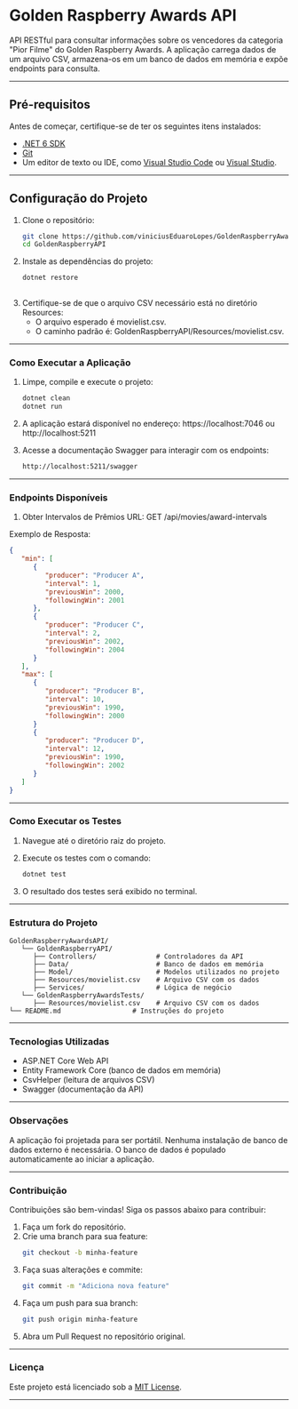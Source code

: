 # Golden Raspberry Awards API

API RESTful para consultar informações sobre os vencedores da categoria "Pior Filme" do Golden Raspberry Awards. A aplicação carrega dados de um arquivo CSV, armazena-os em um banco de dados em memória e expõe endpoints para consulta.

---

## **Pré-requisitos**

Antes de começar, certifique-se de ter os seguintes itens instalados:

- [.NET 6 SDK](https://dotnet.microsoft.com/download/dotnet/6.0)
- [Git](https://git-scm.com/)
- Um editor de texto ou IDE, como [Visual Studio Code](https://code.visualstudio.com/) ou [Visual Studio](https://visualstudio.microsoft.com/).

---

## **Configuração do Projeto**

1. Clone o repositório:
   ```bash
   git clone https://github.com/viniciusEduaroLopes/GoldenRaspberryAwardsAPI.git
   cd GoldenRaspberryAPI

2. Instale as dependências do projeto:
   ```bash
   dotnet restore
  

3. Certifique-se de que o arquivo CSV necessário está no diretório Resources:
    - O arquivo esperado é movielist.csv.<br/>
    - O caminho padrão é: GoldenRaspberryAPI/Resources/movielist.csv.
---

### Como Executar a Aplicação

1. Limpe, compile e execute o projeto:
   ```bash
   dotnet clean
   dotnet run

2. A aplicação estará disponível no endereço:
   https://localhost:7046 ou http://localhost:5211

4. Acesse a documentação Swagger para interagir com os endpoints:
   ```bash
   http://localhost:5211/swagger
---

### Endpoints Disponíveis
1. Obter Intervalos de Prêmios
URL: GET /api/movies/award-intervals

Exemplo de Resposta:

```json
{
   "min": [
      {
         "producer": "Producer A",
         "interval": 1,
         "previousWin": 2000,
         "followingWin": 2001
      },
      {
         "producer": "Producer C",
         "interval": 2,
         "previousWin": 2002,
         "followingWin": 2004
      }
   ],
   "max": [
      {
         "producer": "Producer B",
         "interval": 10,
         "previousWin": 1990,
         "followingWin": 2000
      }
      {
         "producer": "Producer D",
         "interval": 12,
         "previousWin": 1990,
         "followingWin": 2002
      }
   ]
}
```
---

### Como Executar os Testes
1. Navegue até o diretório raiz do projeto.

2. Execute os testes com o comando:
   ```bash
   dotnet test

3. O resultado dos testes será exibido no terminal.

---

### Estrutura do Projeto

```plaintext
GoldenRaspberryAwardsAPI/
   └── GoldenRaspberryAPI/
      ├── Controllers/               # Controladores da API
      ├── Data/                      # Banco de dados em memória
      ├── Model/                     # Modelos utilizados no projeto
      ├── Resources/movielist.csv    # Arquivo CSV com os dados
      ├── Services/                  # Lógica de negócio
   └── GoldenRaspberryAwardsTests/
      ├── Resources/movielist.csv    # Arquivo CSV com os dados
└── README.md                  # Instruções do projeto
```
---

### Tecnologias Utilizadas
  - ASP.NET Core Web API<br/>
  - Entity Framework Core (banco de dados em memória)<br/>
  - CsvHelper (leitura de arquivos CSV)<br/>
  - Swagger (documentação da API)

---

### Observações
   A aplicação foi projetada para ser portátil. Nenhuma instalação de banco de dados externo é necessária.
   O banco de dados é populado automaticamente ao iniciar a aplicação.

---

### Contribuição
   Contribuições são bem-vindas! Siga os passos abaixo para contribuir:

1. Faça um fork do repositório.
2. Crie uma branch para sua feature:
   ```bash
   git checkout -b minha-feature

3. Faça suas alterações e commite:
   ```bash
   git commit -m "Adiciona nova feature"

4. Faça um push para sua branch:
   ```bash
   git push origin minha-feature

5. Abra um Pull Request no repositório original.

---

### Licença
Este projeto está licenciado sob a [MIT License](https://mit-license.org/).

---
